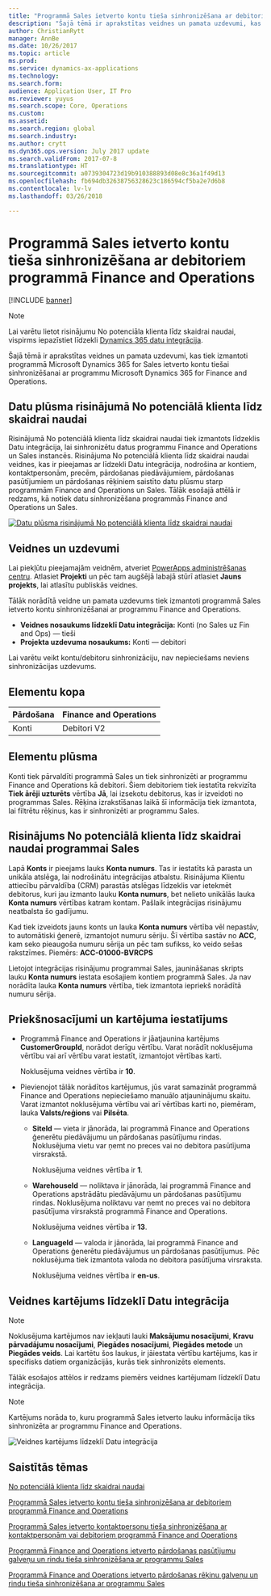 ```yaml
---
title: "Programmā Sales ietverto kontu tieša sinhronizēšana ar debitoriem programmā Finance and Operations"
description: "Šajā tēmā ir aprakstītas veidnes un pamata uzdevumi, kas tiek izmantoti programmā Microsoft Dynamics 365 for Sales ietverto kontu sinhronizēšanai ar programmu Microsoft Dynamics 365 for Finance and Operations."
author: ChristianRytt
manager: AnnBe
ms.date: 10/26/2017
ms.topic: article
ms.prod: 
ms.service: dynamics-ax-applications
ms.technology: 
ms.search.form: 
audience: Application User, IT Pro
ms.reviewer: yuyus
ms.search.scope: Core, Operations
ms.custom: 
ms.assetid: 
ms.search.region: global
ms.search.industry: 
ms.author: crytt
ms.dyn365.ops.version: July 2017 update
ms.search.validFrom: 2017-07-8
ms.translationtype: HT
ms.sourcegitcommit: a0739304723d19b910388893d08e8c36a1f49d13
ms.openlocfilehash: fb694db32638756328623c186594cf5ba2e7d6b8
ms.contentlocale: lv-lv
ms.lasthandoff: 03/26/2018

---
```


# <a name="synchronize-accounts-directly-from-sales-to-customers-in-finance-and-operations"></a>Programmā Sales ietverto kontu tieša sinhronizēšana ar debitoriem programmā Finance and Operations

[!INCLUDE [banner](../includes/banner.md)]

> [!NOTE]
> Lai varētu lietot risinājumu No potenciāla klienta līdz skaidrai naudai, vispirms iepazīstiet līdzekli [Dynamics 365 datu integrācija](/common-data-service/entity-reference/dynamics-365-integration).

Šajā tēmā ir aprakstītas veidnes un pamata uzdevumi, kas tiek izmantoti programmā Microsoft Dynamics 365 for Sales ietverto kontu tiešai sinhronizēšanai ar programmu Microsoft Dynamics 365 for Finance and Operations.

## <a name="data-flow-in-prospect-to-cash"></a>Datu plūsma risinājumā No potenciālā klienta līdz skaidrai naudai

Risinājumā No potenciālā klienta līdz skaidrai naudai tiek izmantots līdzeklis Datu integrācija, lai sinhronizētu datus programmu Finance and Operations un Sales instancēs.  Risinājuma No potenciālā klienta līdz skaidrai naudai veidnes, kas ir pieejamas ar līdzekli Datu integrācija, nodrošina ar kontiem, kontaktpersonām, precēm, pārdošanas piedāvājumiem, pārdošanas pasūtījumiem un pārdošanas rēķiniem saistīto datu plūsmu starp programmām Finance and Operations un Sales. Tālāk esošajā attēlā ir redzams, kā notiek datu sinhronizēšana programmās Finance and Operations un Sales.

[![Datu plūsma risinājumā No potenciālā klienta līdz skaidrai naudai](./media/prospect-to-cash-data-flow.png)](./media/prospect-to-cash-data-flow.png)

## <a name="templates-and-tasks"></a>Veidnes un uzdevumi

Lai piekļūtu pieejamajām veidnēm, atveriet [PowerApps administrēšanas centru](https://preview.admin.powerapps.com/dataintegration). Atlasiet **Projekti** un pēc tam augšējā labajā stūrī atlasiet **Jauns projekts**, lai atlasītu publiskās veidnes.

Tālāk norādītā veidne un pamata uzdevums tiek izmantoti programmā Sales ietverto kontu sinhronizēšanai ar programmu Finance and Operations.

- **Veidnes nosaukums līdzeklī Datu integrācija:** Konti (no Sales uz Fin and Ops) — tieši
- **Projekta uzdevuma nosaukums:** Konti — debitori

Lai varētu veikt kontu/debitoru sinhronizāciju, nav nepieciešams neviens sinhronizācijas uzdevums.

## <a name="entity-set"></a>Elementu kopa

| Pārdošana    | Finance and Operations |
|----------|------------------------|
| Konti | Debitori V2           |

## <a name="entity-flow"></a>Elementu plūsma

Konti tiek pārvaldīti programmā Sales un tiek sinhronizēti ar programmu Finance and Operations kā debitori. Šiem debitoriem tiek iestatīta rekvizīta **Tiek ārēji uzturēts** vērtība **Jā**, lai izsekotu debitorus, kas ir izveidoti no programmas Sales. Rēķina izrakstīšanas laikā šī informācija tiek izmantota, lai filtrētu rēķinus, kas ir sinhronizēti ar programmu Sales.

## <a name="prospect-to-cash-solution-for-sales"></a>Risinājums No potenciālā klienta līdz skaidrai naudai programmai Sales

Lapā **Konts** ir pieejams lauks **Konta numurs**. Tas ir iestatīts kā parasta un unikāla atslēga, lai nodrošinātu integrācijas atbalstu. Risinājuma Klientu attiecību pārvaldība (CRM) parastās atslēgas līdzeklis var ietekmēt debitorus, kuri jau izmanto lauku **Konta numurs**, bet nelieto unikālās lauka **Konta numurs** vērtības katram kontam. Pašlaik integrācijas risinājumu neatbalsta šo gadījumu.

Kad tiek izveidots jauns konts un lauka **Konta numurs** vērtība vēl nepastāv, to automātiski ģenerē, izmantojot numuru sēriju. Šī vērtība sastāv no **ACC**, kam seko pieaugoša numuru sērija un pēc tam sufikss, ko veido sešas rakstzīmes. Piemērs: **ACC-01000-BVRCPS**

Lietojot integrācijas risinājumu programmai Sales, jaunināšanas skripts lauku **Konta numurs** iestata esošajiem kontiem programmā Sales. Ja nav norādīta lauka **Konta numurs** vērtība, tiek izmantota iepriekš norādītā numuru sērija.

## <a name="preconditions-and-mapping-setup"></a>Priekšnosacījumi un kartējuma iestatījums

- Programmā Finance and Operations ir jāatjaunina kartējums **CustomerGroupId**, norādot derīgu vērtību. Varat norādīt noklusējuma vērtību vai arī vērtību varat iestatīt, izmantojot vērtības karti.

    Noklusējuma veidnes vērtība ir **10**.

- Pievienojot tālāk norādītos kartējumus, jūs varat samazināt programmā Finance and Operations nepieciešamo manuālo atjauninājumu skaitu. Varat izmantot noklusējuma vērtību vai arī vērtības karti no, piemēram, lauka **Valsts/reģions** vai **Pilsēta**.

    - **SiteId** — vieta ir jānorāda, lai programmā Finance and Operations ģenerētu piedāvājumu un pārdošanas pasūtījumu rindas. Noklusējuma vietu var ņemt no preces vai no debitora pasūtījuma virsrakstā.

        Noklusējuma veidnes vērtība ir **1**.

    - **WarehouseId** — noliktava ir jānorāda, lai programmā Finance and Operations apstrādātu piedāvājumu un pārdošanas pasūtījumu rindas. Noklusējuma noliktavu var ņemt no preces vai no debitora pasūtījuma virsrakstā programmā Finance and Operations.

        Noklusējuma veidnes vērtība ir **13**.

    - **LanguageId** — valoda ir jānorāda, lai programmā Finance and Operations ģenerētu piedāvājumus un pārdošanas pasūtījumus. Pēc noklusējuma tiek izmantota valoda no debitora pasūtījuma virsraksta.

        Noklusējuma veidnes vērtība ir **en-us**.

## <a name="template-mapping-in-data-integration"></a>Veidnes kartējums līdzeklī Datu integrācija

> [!NOTE]
> Noklusējuma kartējumos nav iekļauti lauki **Maksājumu nosacījumi**, **Kravu pārvadājumu nosacījumi**, **Piegādes nosacījumi**, **Piegādes metode** un **Piegādes veids**. Lai kartētu šos laukus, ir jāiestata vērtību kartējums, kas ir specifisks datiem organizācijās, kurās tiek sinhronizēts elements.

Tālāk esošajos attēlos ir redzams piemērs veidnes kartējumam līdzeklī Datu integrācija. 

> [!NOTE]
> Kartējums norāda to, kuru programmā Sales ietverto lauku informācija tiks sinhronizēta ar programmu Finance and Operations.

![Veidnes kartējums līdzeklī Datu integrācija](./media/accounts-direct-template-mapping-data-integrator-1.png)

## <a name="related-topics"></a>Saistītās tēmas


[No potenciālā klienta līdz skaidrai naudai](prospect-to-cash.md)

[Programmā Sales ietverto kontu tieša sinhronizēšana ar debitoriem programmā Finance and Operations](accounts-template-mapping-direct.md)

[Programmā Sales ietverto kontaktpersonu tieša sinhronizēšana ar kontaktpersonām vai debitoriem programmā Finance and Operations](contacts-template-mapping-direct.md)

[Programmā Finance and Operations ietverto pārdošanas pasūtījumu galveņu un rindu tieša sinhronizēšana ar programmu Sales](sales-order-template-mapping-direct-two-ways.md)

[Programmā Finance and Operations ietverto pārdošanas rēķinu galveņu un rindu tieša sinhronizēšana ar programmu Sales](sales-invoice-template-mapping-direct.md)


